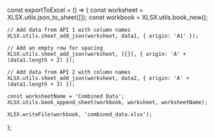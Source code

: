 const exportToExcel = () => {
    const worksheet = XLSX.utils.json_to_sheet([]);
    const workbook = XLSX.utils.book_new();

    // Add data from API 1 with column names
    XLSX.utils.sheet_add_json(worksheet, data1, { origin: 'A1' });

    // Add an empty row for spacing
    XLSX.utils.sheet_add_json(worksheet, [{}], { origin: 'A' + (data1.length + 2) });

    // Add data from API 2 with column names
    XLSX.utils.sheet_add_json(worksheet, data2, { origin: 'A' + (data1.length + 3) });

    const worksheetName = 'Combined Data';
    XLSX.utils.book_append_sheet(workbook, worksheet, worksheetName);

    XLSX.writeFile(workbook, 'combined_data.xlsx');
  };

